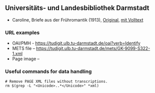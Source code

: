 ## Universitäts- und Landesbibliothek Darmstadt

* Caroline, Briefe aus der Frühromantik (1913), [Original](https://tudigit.ulb.tu-darmstadt.de/show/GK-9099-S322-1), [mit Volltext]()

### URL examples

* OAI/PMH - https://tudigit.ulb.tu-darmstadt.de/oai?verb=Identify
* METS file – https://tudigit.ulb.tu-darmstadt.de/mets/GK-9099-S322-1.xml
* Page image –

### Useful commands for data handling

```
# Remove PAGE XML files without transcriptions.
rm $(grep -L "<Unicode>..*</Unicode>" *xml)
```
